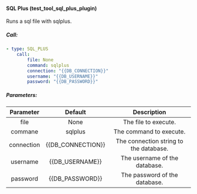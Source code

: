 #### SQL Plus (test_tool_sql_plus_plugin)

Runs a sql file with sqlplus.

##### Call:

```yaml
- type: SQL_PLUS
    call:
        file: None
        command: sqlplus
        connection: "{{DB_CONNECTION}}"
        username: "{{DB_USERNAME}}"
        password: "{{DB_PASSWORD}}"
```

##### Parameters:

| Parameter  |      Default      |              Description               |
| :--------: | :---------------: | :------------------------------------: |
|    file    |       None        |          The file to execute.          |
|  commane   |      sqlplus      |        The command to execute.         |
| connection | {{DB_CONNECTION}} | The connection string to the database. |
|  username  |  {{DB_USERNAME}}  |     The username of the database.      |
|  password  |  {{DB_PASSWORD}}  |     The password of the database.      |